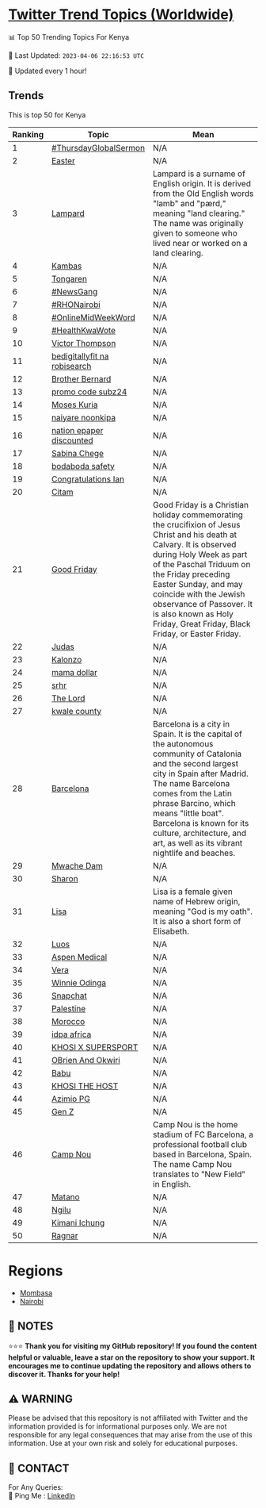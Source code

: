 [Twitter Trend Topics (Worldwide)](https://github.com/ErcinDedeoglu/Twitter-Trend-Topics)
==========


📊 Top 50 Trending Topics For Kenya

📆 Last Updated: `2023-04-06 22:16:53 UTC`

🔧 Updated every 1 hour!


## Trends

This is top 50 for Kenya

| Ranking | Topic | Mean |
| ------- | ------------ | ------------ |
| 1 | [#ThursdayGlobalSermon](http://twitter.com/search?q=%23ThursdayGlobalSermon) | N/A |
| 2 | [Easter](http://twitter.com/search?q=Easter) | N/A |
| 3 | [Lampard](http://twitter.com/search?q=Lampard) | Lampard is a surname of English origin. It is derived from the Old English words "lamb" and "pærd," meaning "land clearing." The name was originally given to someone who lived near or worked on a land clearing. |
| 4 | [Kambas](http://twitter.com/search?q=Kambas) | N/A |
| 5 | [Tongaren](http://twitter.com/search?q=Tongaren) | N/A |
| 6 | [#NewsGang](http://twitter.com/search?q=%23NewsGang) | N/A |
| 7 | [#RHONairobi](http://twitter.com/search?q=%23RHONairobi) | N/A |
| 8 | [#OnlineMidWeekWord](http://twitter.com/search?q=%23OnlineMidWeekWord) | N/A |
| 9 | [#HealthKwaWote](http://twitter.com/search?q=%23HealthKwaWote) | N/A |
| 10 | [Victor Thompson](http://twitter.com/search?q=Victor+Thompson) | N/A |
| 11 | [bedigitallyfit na robisearch](http://twitter.com/search?q=bedigitallyfit+na+robisearch) | N/A |
| 12 | [Brother Bernard](http://twitter.com/search?q=Brother+Bernard) | N/A |
| 13 | [promo code subz24](http://twitter.com/search?q=promo+code+subz24) | N/A |
| 14 | [Moses Kuria](http://twitter.com/search?q=Moses+Kuria) | N/A |
| 15 | [naiyare noonkipa](http://twitter.com/search?q=naiyare+noonkipa) | N/A |
| 16 | [nation epaper discounted](http://twitter.com/search?q=nation+epaper+discounted) | N/A |
| 17 | [Sabina Chege](http://twitter.com/search?q=Sabina+Chege) | N/A |
| 18 | [bodaboda safety](http://twitter.com/search?q=bodaboda+safety) | N/A |
| 19 | [Congratulations Ian](http://twitter.com/search?q=Congratulations+Ian) | N/A |
| 20 | [Citam](http://twitter.com/search?q=Citam) | N/A |
| 21 | [Good Friday](http://twitter.com/search?q=Good+Friday) | Good Friday is a Christian holiday commemorating the crucifixion of Jesus Christ and his death at Calvary. It is observed during Holy Week as part of the Paschal Triduum on the Friday preceding Easter Sunday, and may coincide with the Jewish observance of Passover. It is also known as Holy Friday, Great Friday, Black Friday, or Easter Friday. |
| 22 | [Judas](http://twitter.com/search?q=Judas) | N/A |
| 23 | [Kalonzo](http://twitter.com/search?q=Kalonzo) | N/A |
| 24 | [mama dollar](http://twitter.com/search?q=mama+dollar) | N/A |
| 25 | [srhr](http://twitter.com/search?q=srhr) | N/A |
| 26 | [The Lord](http://twitter.com/search?q=The+Lord) | N/A |
| 27 | [kwale county](http://twitter.com/search?q=kwale+county) | N/A |
| 28 | [Barcelona](http://twitter.com/search?q=Barcelona) | Barcelona is a city in Spain. It is the capital of the autonomous community of Catalonia and the second largest city in Spain after Madrid. The name Barcelona comes from the Latin phrase Barcino, which means "little boat". Barcelona is known for its culture, architecture, and art, as well as its vibrant nightlife and beaches. |
| 29 | [Mwache Dam](http://twitter.com/search?q=Mwache+Dam) | N/A |
| 30 | [Sharon](http://twitter.com/search?q=Sharon) | N/A |
| 31 | [Lisa](http://twitter.com/search?q=Lisa) | Lisa is a female given name of Hebrew origin, meaning "God is my oath". It is also a short form of Elisabeth. |
| 32 | [Luos](http://twitter.com/search?q=Luos) | N/A |
| 33 | [Aspen Medical](http://twitter.com/search?q=Aspen+Medical) | N/A |
| 34 | [Vera](http://twitter.com/search?q=Vera) | N/A |
| 35 | [Winnie Odinga](http://twitter.com/search?q=Winnie+Odinga) | N/A |
| 36 | [Snapchat](http://twitter.com/search?q=Snapchat) | N/A |
| 37 | [Palestine](http://twitter.com/search?q=Palestine) | N/A |
| 38 | [Morocco](http://twitter.com/search?q=Morocco) | N/A |
| 39 | [idpa africa](http://twitter.com/search?q=idpa+africa) | N/A |
| 40 | [KHOSI X SUPERSPORT](http://twitter.com/search?q=KHOSI+X+SUPERSPORT) | N/A |
| 41 | [OBrien And Okwiri](http://twitter.com/search?q=OBrien+And+Okwiri) | N/A |
| 42 | [Babu](http://twitter.com/search?q=Babu) | N/A |
| 43 | [KHOSI THE HOST](http://twitter.com/search?q=KHOSI+THE+HOST) | N/A |
| 44 | [Azimio PG](http://twitter.com/search?q=Azimio+PG) | N/A |
| 45 | [Gen Z](http://twitter.com/search?q=Gen+Z) | N/A |
| 46 | [Camp Nou](http://twitter.com/search?q=Camp+Nou) | Camp Nou is the home stadium of FC Barcelona, a professional football club based in Barcelona, Spain. The name Camp Nou translates to "New Field" in English. |
| 47 | [Matano](http://twitter.com/search?q=Matano) | N/A |
| 48 | [Ngilu](http://twitter.com/search?q=Ngilu) | N/A |
| 49 | [Kimani Ichung](http://twitter.com/search?q=Kimani+Ichung) | N/A |
| 50 | [Ragnar](http://twitter.com/search?q=Ragnar) | N/A |



# Regions

* [Mombasa](</Kenya/Mombasa.md>)
* [Nairobi](</Kenya/Nairobi.md>)



## 📝 NOTES

⭐⭐⭐ **Thank you for visiting my GitHub repository! If you found the content helpful or valuable, leave a star on the repository to show your support. It encourages me to continue updating the repository and allows others to discover it. Thanks for your help!**


## ⚠️ WARNING

Please be advised that this repository is not affiliated with Twitter and the information provided is for informational purposes only. We are not responsible for any legal consequences that may arise from the use of this information. Use at your own risk and solely for educational purposes.


## 📨 CONTACT

 For Any Queries:  
            🏓 Ping Me : [LinkedIn](https://www.linkedin.com/in/ercindedeoglu/)
